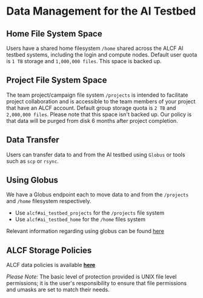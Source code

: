 # Data Management for the AI Testbed 
## Home File System Space
Users have a shared home filesystem `/home` shared across the ALCF AI testbed systems, including the login and compute nodes. Default user quota is `1 TB` storage and `1,000,000 files`. This space is backed up. 

## Project File System Space
The team project/campaign file system `/projects` is intended to facilitate project collaboration and is accessible to the team members of your project that have an ALCF account.  Default group storage quota is `2 TB` and `2,000,000 files`. Please note that this space isn't backed up.  Our policy is that data will be purged from disk 6 months after project completion.

## Data Transfer
Users can transfer data to and from the AI testbed using `Globus` or tools such as `scp` or `rsync`.

## Using Globus
We have a Globus endpoint each to move data to and from the `/projects` and `/home` filesystem respectively.

+ Use `alcf#ai_testbed_projects` for the `/projects` file system
+ Use `alcf#ai_testbed_home` for the `/home` files system 

Relevant information regarding using globus can be found [here](https://www.alcf.anl.gov/support-center/theta-and-thetagpu/using-globus-theta)

## ALCF Storage Policies
ALCF data policies is available **[here](../../policies/data-and-software-policies/data-policy.md)** 

*Please Note:* The basic level of protection provided is UNIX file level permissions; it is the user's responsibility to ensure that file permissions and umasks are set to match their needs.
